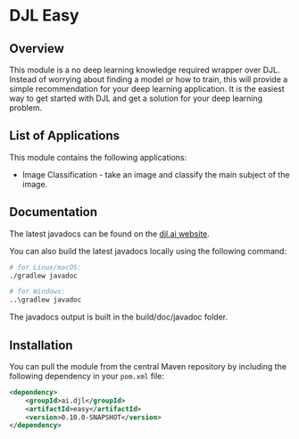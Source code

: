 # DJL Easy

## Overview

This module is a no deep learning knowledge required wrapper over DJL. Instead of worrying about finding a model or how to train, this will provide a simple recommendation for your deep learning application. It is the easiest way to get started with DJL and get a solution for your deep learning problem.

## List of Applications

This module contains the following applications:

- Image Classification - take an image and classify the main subject of the image.


## Documentation

The latest javadocs can be found on the [djl.ai website](https://javadoc.io/doc/ai.djl/easy/latest/index.html).

You can also build the latest javadocs locally using the following command:

```sh
# for Linux/macOS:
./gradlew javadoc

# for Windows:
..\gradlew javadoc
```
The javadocs output is built in the build/doc/javadoc folder.


## Installation
You can pull the module from the central Maven repository by including the following dependency in your `pom.xml` file:

```xml
<dependency>
    <groupId>ai.djl</groupId>
    <artifactId>easy</artifactId>
    <version>0.10.0-SNAPSHOT</version>
</dependency>
```
